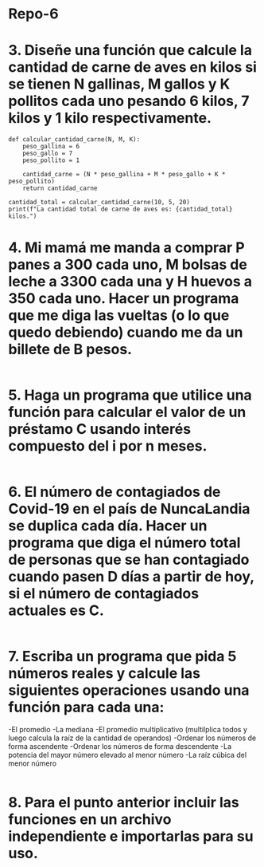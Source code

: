 # Repo-6 
# 3. Diseñe una función que calcule la cantidad de carne de aves en kilos si se tienen N gallinas, M gallos y K pollitos cada uno pesando 6 kilos, 7 kilos y 1 kilo respectivamente.
```
def calcular_cantidad_carne(N, M, K):
    peso_gallina = 6
    peso_gallo = 7
    peso_pollito = 1

    cantidad_carne = (N * peso_gallina + M * peso_gallo + K * peso_pollito)
    return cantidad_carne

cantidad_total = calcular_cantidad_carne(10, 5, 20)
print(f"La cantidad total de carne de aves es: {cantidad_total} kilos.")

```
# 4. Mi mamá me manda a comprar P panes a 300 cada uno, M bolsas de leche a 3300 cada una y H huevos a 350 cada uno. Hacer un programa que me diga las vueltas (o lo que quedo debiendo) cuando me da un billete de B pesos.
```
```

# 5. Haga un programa que utilice una función para calcular el valor de un préstamo C usando interés compuesto del i por n meses.
```
```
# 6. El número de contagiados de Covid-19 en el país de NuncaLandia se duplica cada día. Hacer un programa que diga el número total de personas que se han contagiado cuando pasen D días a partir de hoy, si el número de contagiados actuales es C.
```
```
# 7. Escriba un programa que pida 5 números reales y calcule las siguientes operaciones usando una función para cada una:
-El promedio
-La mediana
-El promedio multiplicativo (multilplica todos y luego calcula la raíz de la cantidad de operandos)
-Ordenar los números de forma ascendente
-Ordenar los números de forma descendente
-La potencia del mayor número elevado al menor número
-La raíz cúbica del menor número
```
```
# 8. Para el punto anterior incluir las funciones en un archivo independiente e importarlas para su uso.
```
```
